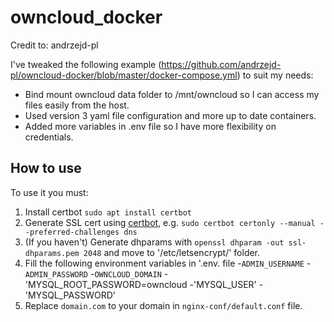# owncloud_docker

Credit to: andrzejd-pl

I've tweaked the following example (https://github.com/andrzejd-pl/owncloud-docker/blob/master/docker-compose.yml) to suit my needs:

- Bind mount owncloud data folder to /mnt/owncloud so I can access my files easily from the host.
- Used version 3 yaml file configuration and more up to date containers.
- Added more variables in .env file so I have more flexibility on credentials.

## How to use

To use it you must:
1. Install certbot `sudo apt install certbot`
2. Generate SSL cert using [certbot](https://certbot.eff.org/), e.g. `sudo certbot certonly --manual --preferred-challenges dns`
3. (If you haven't) Generate dhparams with `openssl dhparam -out ssl-dhparams.pem 2048` and move to '/etc/letsencrypt/' folder.
4. Fill the following environment variables in '.env. file
	-`ADMIN_USERNAME` 
	-`ADMIN_PASSWORD` 
	-`OWNCLOUD_DOMAIN`
	-'MYSQL_ROOT_PASSWORD=owncloud
	-'MYSQL_USER'
	-'MYSQL_PASSWORD'
5. Replace `domain.com` to your domain in `nginx-conf/default.conf` file.
